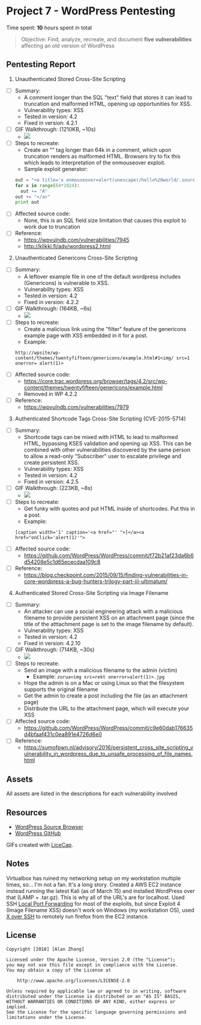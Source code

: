 # Project 7 - WordPress Pentesting

Time spent: **10** hours spent in total

> Objective: Find, analyze, recreate, and document **five vulnerabilities** affecting an old version of WordPress

## Pentesting Report

1. Unauthenticated Stored Cross-Site Scripting
  - [ ] Summary: 
    - A comment longer than the SQL "text" field that stores it can lead to truncation and malformed HTML, opening up opportunities for XSS.
    - Vulnerability types: XSS
    - Tested in version: 4.2
    - Fixed in version: 4.2.1
  - [ ] GIF Walkthrough: (1210KB, ~10s)
    - <img src="//Lukanite/CP_wpvulns/raw/master/1.gif">
  - [ ] Steps to recreate: 
    - Create an "<a>" tag longer than 64k in a comment, which upon truncation renders as malformed HTML. Browsers try to fix this which leads to interpretation of the onmouseover exploit.
    - Sample exploit generator:
    ```python
    out = "<a title='x onmouseover=alert(unescape(/hello%20world/.source)) style=position:absolute;left:0;top:0;width:5000px;height:5000px  "
    for x in range(64*1024):
      out += "A"
    out += "</a>"
    print out
    ```
  - [ ] Affected source code:
    - None, this is an SQL field size limitation that causes this exploit to work due to truncation
  - [ ] Reference:
    - https://wpvulndb.com/vulnerabilities/7945
    - http://klikki.fi/adv/wordpress2.html

2. Unauthenticated Genericons Cross-Site Scripting
  - [ ] Summary: 
    - A leftover example file in one of the default wordpress includes (Genericons) is vulnerable to XSS.
    - Vulnerability types: XSS
    - Tested in version: 4.2
    - Fixed in version: 4.2.2
  - [ ] GIF Walkthrough: (164KB, ~6s)
    - <img src="//Lukanite/CP_wpvulns/raw/master/2.gif">
  - [ ] Steps to recreate: 
    - Create a malicious link using the "filter" feature of the genericons example page with XSS embedded in it for a post.
    - Example: 
    ```
    http://wpsite/wp-content/themes/twentyfifteen/genericons/example.html#1<img/ src=1 onerror= alert(1)>
    ```
  - [ ] Affected source code:
    - https://core.trac.wordpress.org/browser/tags/4.2/src/wp-content/themes/twentyfifteen/genericons/example.html
    - Removed in WP 4.2.2
  - [ ] Reference:
    - https://wpvulndb.com/vulnerabilities/7979

3. Authenticated Shortcode Tags Cross-Site Scripting (CVE-2015-5714)
  - [ ] Summary: 
    - Shortcode tags can be mixed with HTML to lead to malformed HTML, bypassing KSES validation and opening up XSS. This can be combined with other vulnerabilities discovered by the same person to allow a read-only "Subscriber" user to escalate privilege and create persistent XSS.
    - Vulnerability types: XSS
    - Tested in version: 4.2
    - Fixed in version: 4.2.5
  - [ ] GIF Walkthrough: (223KB, ~8s)
    - <img src="//Lukanite/CP_wpvulns/raw/master/3.gif">
  - [ ] Steps to recreate: 
    - Get funky with quotes and put HTML inside of shortcodes. Put this in a post.
    - Example:
    ```
    [caption width='1' caption='<a href="' ">]</a><a href="onClick='alert(1)'">
    ```
  - [ ] Affected source code:
    - https://github.com/WordPress/WordPress/commit/f72b21af23da6b6d54208e5c1d65ececdaa109c8
  - [ ] Reference:
    - https://blog.checkpoint.com/2015/09/15/finding-vulnerabilities-in-core-wordpress-a-bug-hunters-trilogy-part-iii-ultimatum/
4. Authenticated Stored Cross-Site Scripting via Image Filename
  - [ ] Summary: 
    - An attacker can use a social engineering attack with a malicious filename to provide persistent XSS on an attachment page (since the title of the atttachment page is set to the image filename by default).
    - Vulnerability types: XSS
    - Tested in version: 4.2
    - Fixed in version: 4.2.10
  - [ ] GIF Walkthrough: (714KB, ~30s)
    - <img src="//Lukanite/CP_wpvulns/raw/master/4.gif">
  - [ ] Steps to recreate: 
    - Send an image with a malicious filename to the admin (victim)
      - Example: `zorua<img src=rekt onerror=alert(1)>.jpg`
    - Hope the admin is on a Mac or using Linux so that the filesystem supports the original filename
    - Get the admin to create a post including the file (as an attachment page)
    - Distribute the URL to the attachment page, which will execute your XSS
  - [ ] Affected source code:
    - https://github.com/WordPress/WordPress/commit/c9e60dab176635d4bfaaf431c0ea891e4726d6e0
  - [ ] Reference:
    - https://sumofpwn.nl/advisory/2016/persistent_cross_site_scripting_vulnerability_in_wordpress_due_to_unsafe_processing_of_file_names.html

## Assets

All assets are listed in the descriptions for each vulnerability involved

## Resources

- [WordPress Source Browser](https://core.trac.wordpress.org/browser/)
- [WordPress GitHub](https://github.com/WordPress/WordPress)

GIFs created with [LiceCap](http://www.cockos.com/licecap/).

## Notes

Virtualbox has ruined my networking setup on my workstation multiple times, so... I'm not a fan. It's a long story.
Created a AWS EC2 instance instead running the latest Kali (as of March 15) and installed WordPress over that (LAMP + .tar.gz). This is why all of the URL's are for localhost.
Used SSH [Local Port Forwarding](https://help.ubuntu.com/community/SSH/OpenSSH/PortForwarding) for most of the exploits, but since Exploit 4 (Image Filename XSS) doesn't work on Windows (my workstation OS), used [X over SSH](http://people.csail.mit.edu/wentzlaf/faq/ssh_X.html) to remotely run firefox from the EC2 instance.


## License

    Copyright [2018] [Alan Zhang]

    Licensed under the Apache License, Version 2.0 (the "License");
    you may not use this file except in compliance with the License.
    You may obtain a copy of the License at

        http://www.apache.org/licenses/LICENSE-2.0

    Unless required by applicable law or agreed to in writing, software
    distributed under the License is distributed on an "AS IS" BASIS,
    WITHOUT WARRANTIES OR CONDITIONS OF ANY KIND, either express or implied.
    See the License for the specific language governing permissions and
    limitations under the License.
